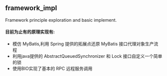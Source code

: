 framework_impl
---

Framework principle exploration and basic implement.
  
#### 目前为止有的原理实现有:
* 模仿 MyBatis,利用 Spring 提供的拓展点还原 MyBatis 接口代理对象生产流程
* 利用java提供的 AbstractQueuedSynchronizer 和 Lock 接口自定义一个简单的锁  
* 使用BIO实现了基本的 RPC 远程服务调用
